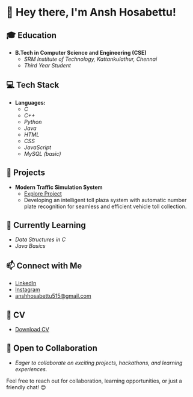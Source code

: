 # 👋 Hey there, I'm Ansh Hosabettu!

## 🎓 Education
- **B.Tech in Computer Science and Engineering (CSE)**
  - *SRM Institute of Technology, Kattankulathur, Chennai*
  - *Third Year Student*

## 💻 Tech Stack
- **Languages:**
  - *C*
  - *C++*
  - *Python*
  - *Java*
  - *HTML*
  - *CSS*
  - *JavaScript*
  - *MySQL (basic)*

## 🚀 Projects
- **Modern Traffic Simulation System**
  - [Explore Project](https://github.com/AnshHosabettu/SMART-CITY-TOLL-PLAZA-SYSTEM)
  - Developing an intelligent toll plaza system with automatic number plate recognition for seamless and efficient vehicle toll collection.

## 🌱 Currently Learning
- *Data Structures in C*
- *Java Basics*

## 📫 Connect with Me
- [LinkedIn](https://www.linkedin.com/in/ansh-hosabettu-310a97250/)
- [Instagram]([https://www.instagram.com/ashtoshhh/](https://www.instagram.com/anshsalian16/)) 
- anshhosabettu515@gmail.com

## 📄 CV
- [Download CV](https://github.com/AnshHosabettu/ansh-resume/blob/main/RESUME%20ANSH%20HOSABETTU.pdf)

## 🤝 Open to Collaboration
- *Eager to collaborate on exciting projects, hackathons, and learning experiences.*

Feel free to reach out for collaboration, learning opportunities, or just a friendly chat! 😊

